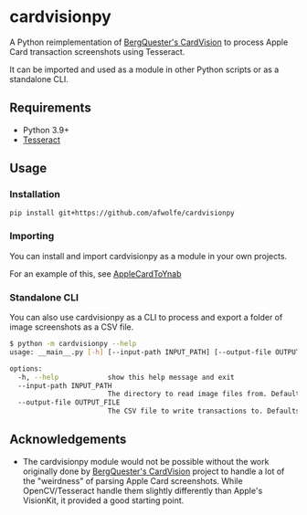 # cardvisionpy

A Python reimplementation of [BergQuester's CardVision](https://github.com/BergQuester/CardVision) to process Apple Card transaction screenshots using Tesseract.

It can be imported and used as a module in other Python scripts or as a standalone CLI.

## Requirements

* Python 3.9+
* [Tesseract](https://github.com/tesseract-ocr/tesseract)

## Usage

### Installation

`pip install git+https://github.com/afwolfe/cardvisionpy`

### Importing

You can install and import cardvisionpy as a module in your own projects.

For an example of this, see [AppleCardToYnab](https://github.com/afwolfe/AppleCardToYnab/)

### Standalone CLI

You can also use cardvisionpy as a CLI to process and export a folder of image screenshots as a CSV file.

```bash
$ python -m cardvisionpy --help
usage: __main__.py [-h] [--input-path INPUT_PATH] [--output-file OUTPUT_FILE]

options:
  -h, --help            show this help message and exit
  --input-path INPUT_PATH
                        The directory to read image files from. Defaults to ./images/
  --output-file OUTPUT_FILE
                        The CSV file to write transactions to. Defaults to ./transactions.csv
```

## Acknowledgements

* The cardvisionpy module would not be possible without the work originally done by [BergQuester's CardVision](https://github.com/BergQuester/CardVision) project to handle a lot of the "weirdness" of parsing Apple Card screenshots. While OpenCV/Tesseract handle them slightly differently than Apple's VisionKit, it provided a good starting point.
